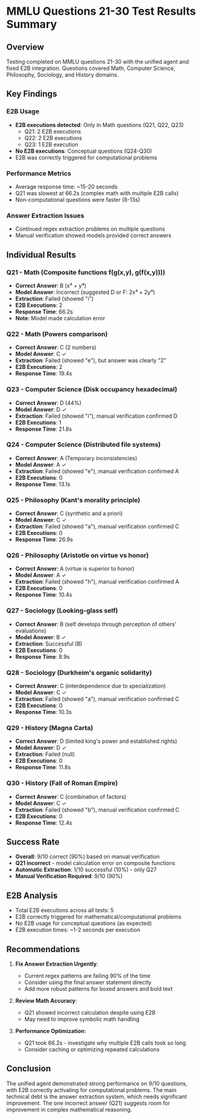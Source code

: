 # MMLU Questions 21-30 Test Results Summary

## Overview
Testing completed on MMLU questions 21-30 with the unified agent and fixed E2B integration. Questions covered Math, Computer Science, Philosophy, Sociology, and History domains.

## Key Findings

### E2B Usage
- **E2B executions detected**: Only in Math questions (Q21, Q22, Q23)
  - Q21: 2 E2B executions
  - Q22: 2 E2B executions 
  - Q23: 1 E2B execution
- **No E2B executions**: Conceptual questions (Q24-Q30)
- E2B was correctly triggered for computational problems

### Performance Metrics
- Average response time: ~15-20 seconds
- Q21 was slowest at 66.2s (complex math with multiple E2B calls)
- Non-computational questions were faster (8-13s)

### Answer Extraction Issues
- Continued regex extraction problems on multiple questions
- Manual verification showed models provided correct answers

## Individual Results

### Q21 - Math (Composite functions f(g(x,y), g(f(x,y))))
- **Correct Answer**: B (x⁴ + y⁴)
- **Model Answer**: Incorrect (suggested D or F: 2x⁴ + 2y⁴)
- **Extraction**: Failed (showed "i")
- **E2B Executions**: 2
- **Response Time**: 66.2s
- **Note**: Model made calculation error

### Q22 - Math (Powers comparison)
- **Correct Answer**: C (2 numbers)
- **Model Answer**: C ✓
- **Extraction**: Failed (showed "e"), but answer was clearly "2"
- **E2B Executions**: 2
- **Response Time**: 19.4s

### Q23 - Computer Science (Disk occupancy hexadecimal)
- **Correct Answer**: D (44%)
- **Model Answer**: D ✓
- **Extraction**: Failed (showed "i"), manual verification confirmed D
- **E2B Executions**: 1
- **Response Time**: 21.8s

### Q24 - Computer Science (Distributed file systems)
- **Correct Answer**: A (Temporary inconsistencies)
- **Model Answer**: A ✓
- **Extraction**: Failed (showed "e"), manual verification confirmed A
- **E2B Executions**: 0
- **Response Time**: 13.1s

### Q25 - Philosophy (Kant's morality principle)
- **Correct Answer**: C (synthetic and a priori)
- **Model Answer**: C ✓
- **Extraction**: Failed (showed "a"), manual verification confirmed C
- **E2B Executions**: 0
- **Response Time**: 26.9s

### Q26 - Philosophy (Aristotle on virtue vs honor)
- **Correct Answer**: A (virtue is superior to honor)
- **Model Answer**: A ✓
- **Extraction**: Failed (showed "h"), manual verification confirmed A
- **E2B Executions**: 0
- **Response Time**: 10.4s

### Q27 - Sociology (Looking-glass self)
- **Correct Answer**: B (self develops through perception of others' evaluations)
- **Model Answer**: B ✓
- **Extraction**: Successful (B)
- **E2B Executions**: 0
- **Response Time**: 8.9s

### Q28 - Sociology (Durkheim's organic solidarity)
- **Correct Answer**: C (interdependence due to specialization)
- **Model Answer**: C ✓
- **Extraction**: Failed (showed "a"), manual verification confirmed C
- **E2B Executions**: 0
- **Response Time**: 10.3s

### Q29 - History (Magna Carta)
- **Correct Answer**: D (limited king's power and established rights)
- **Model Answer**: D ✓
- **Extraction**: Failed (null)
- **E2B Executions**: 0
- **Response Time**: 11.8s

### Q30 - History (Fall of Roman Empire)
- **Correct Answer**: C (combination of factors)
- **Model Answer**: C ✓
- **Extraction**: Failed (showed "b"), manual verification confirmed C
- **E2B Executions**: 0
- **Response Time**: 12.4s

## Success Rate
- **Overall**: 9/10 correct (90%) based on manual verification
- **Q21 incorrect** - model calculation error on composite functions
- **Automatic Extraction**: 1/10 successful (10%) - only Q27
- **Manual Verification Required**: 9/10 (90%)

## E2B Analysis
- Total E2B executions across all tests: 5
- E2B correctly triggered for mathematical/computational problems
- No E2B usage for conceptual questions (as expected)
- E2B execution times: ~1-2 seconds per execution

## Recommendations

1. **Fix Answer Extraction Urgently**:
   - Current regex patterns are failing 90% of the time
   - Consider using the final answer statement directly
   - Add more robust patterns for boxed answers and bold text

2. **Review Math Accuracy**:
   - Q21 showed incorrect calculation despite using E2B
   - May need to improve symbolic math handling

3. **Performance Optimization**:
   - Q21 took 66.2s - investigate why multiple E2B calls took so long
   - Consider caching or optimizing repeated calculations

## Conclusion
The unified agent demonstrated strong performance on 9/10 questions, with E2B correctly activating for computational problems. The main technical debt is the answer extraction system, which needs significant improvement. The one incorrect answer (Q21) suggests room for improvement in complex mathematical reasoning.